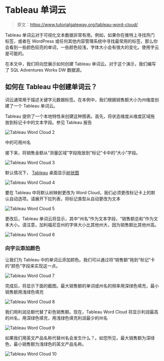 # Tableau 单词云

> 原文：<https://www.tutorialgateway.org/tableau-word-cloud/>

Tableau 单词云对于可视化文本数据非常有用。例如，如果你在推特上寻找热门标签，或者在 WordPress 或任何其他内容管理系统中寻找最常用的标签，那么你会看到一些颜色较亮的单词，一些颜色较浅，字体大小会有很大的变化。使用字云是可能的。

在本文中，我们将向您展示如何创建 Tableau 单词云。对于这个演示，我们编写了 SQL Adventures Works DW 数据源。

## 如何在 Tableau 中创建单词云？

词云通常用于描述关键字元数据标签。在本例中，我们根据销售额大小为州维度创建了一个 Tableau 单词云。

Tableau 提供了一个本地特性来创建这种图表。首先，将状态维度从维度区域拖放到标记卡中的文本字段。参见 Tableau 报告

![Tableau Word Cloud 2](img/81d0c543498ac8adf701cac7250cafb8.png)

中的可用州名

接下来，将销售金额从“测量区域”字段拖放到“标记”卡中的“大小”字段。

![Tableau Word Cloud 3](img/85fcb12f85ca55d8d97d18a5b4fee097.png)

默认情况下， [Tableau](https://www.tutorialgateway.org/tableau/) 桌面显示[树状图](https://www.tutorialgateway.org/tableau-treemap/)

![Tableau Word Cloud 4](img/211c2b0ca462794b785fc82a78687ab7.png)

要在 Tableau 中将默认树映射更改为 Word Cloud，我们必须更改标记卡上的默认自动选项。请展开下拉列表，将标记类型从自动更改为文本

![Tableau Word Cloud 5](img/b96306e6dd8d7b300d6f116d7d33c988.png)

更改后，Tableau 单词云将显示，其中“州名”作为文本字段，“销售额总和”作为文本大小。请注意，加利福尼亚州的字体大小比其他州大，因为销售额比其他州高。

![Tableau Word Cloud 6](img/1888195d70df43ab0786ee24d098c7a4.png)

### 向字云添加颜色

让我们为 Tableau 中的单词云添加颜色。我们可以通过将“销售额”拖到“标记”卡的“颜色”字段来实现这一点。

![Tableau Word Cloud 7](img/f27e6d7e895a4b59b19c37d3f81ed990.png)

完成后，将显示下面的截图。最大销售额的单词或州名的频率用深绿色填充，最小销售额用浅绿色填充

![Tableau Word Cloud 8](img/1da7f345c72fc3a88f2c1a1d65b7a005.png)

我们用利润总额代替了彩色销售额。现在，Tableau Word Cloud 将显示利润最高的州名，用深绿色填充，用浅绿色填充利润最少的州名

![Tableau Word Cloud 9](img/3ffa70a2585bd611f436fdfe2509a305.png)

如果我们用英文产品名称代替州名会发生什么？。如您所见，最大销售额为深绿色，最小销售额为浅绿色的英文产品名称。

![Tableau Word Cloud 10](img/170a68a198a8ddca71788fe1cae5beb1.png)